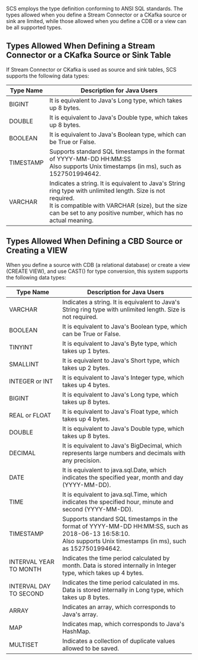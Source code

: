 SCS employs the type definition conforming to ANSI SQL standards. The types allowed when you define a Stream Connector or a CKafka source or sink are limited, while those allowed when you define a CDB or a view can be all supported types.

## Types Allowed When Defining a Stream Connector or a CKafka Source or Sink Table
If Stream Connector or CKafka is used as source and sink tables, SCS supports the following data types:

| Type Name	| Description for Java Users |
| ------- | --------- |
| BIGINT |	It is equivalent to Java's Long type, which takes up 8 bytes. |
| DOUBLE	|	It is equivalent to Java's Double type, which takes up 8 bytes. |
| BOOLEAN	| It is equivalent to Java's Boolean type, which can be True or False. |
| TIMESTAMP	| Supports standard SQL timestamps in the format of YYYY-MM-DD HH:MM:SS<br>Also supports Unix timestamps (in ms), such as 1527501994642. |
| VARCHAR	| Indicates a string. It is equivalent to Java's String ring type with unlimited length. Size is not required.<br> It is compatible with VARCHAR (size), but the size can be set to any positive number, which has no actual meaning. |

## Types Allowed When Defining a CBD Source or Creating a VIEW
When you define a source with CDB (a relational database) or create a view (CREATE VIEW), and use CAST() for type conversion, this system supports the following data types:

| Type Name	| Description for Java Users |
| ------- | --------- |
| VARCHAR	| Indicates a string. It is equivalent to Java's String ring type with unlimited length. Size is not required. |
| BOOLEAN	| It is equivalent to Java's Boolean type, which can be True or False. |
| TINYINT	|	It is equivalent to Java's Byte type, which takes up 1 bytes. |
| SMALLINT |	It is equivalent to Java's Short type, which takes up 2 bytes. |
| INTEGER or INT	| It is equivalent to Java's Integer type, which takes up 4 bytes. |
| BIGINT	|	It is equivalent to Java's Long type, which takes up 8 bytes. |
| REAL or FLOAT |	It is equivalent to Java's Float type, which takes up 4 bytes. |
| DOUBLE |	It is equivalent to Java's Double type, which takes up 8 bytes. |
| DECIMAL	| It is equivalent to Java's BigDecimal, which represents large numbers and decimals with any precision. |
| DATE	| It is equivalent to java.sql.Date, which indicates the specified year, month and day (YYYY-MM-DD). |
| TIME	| It is equivalent to java.sql.Time, which indicates the specified hour, minute and second (YYYY-MM-DD). |
| TIMESTAMP	| Supports standard SQL timestamps in the format of YYYY-MM-DD HH:MM:SS, such as 2018-06-13 16:58:10.<br> Also supports Unix timestamps (in ms), such as 1527501994642. |
| INTERVAL YEAR TO MONTH	| Indicates the time period calculated by month. Data is stored internally in Integer type, which takes up 4 bytes.<!-- For more information, see Time-related Functions  -->||
| INTERVAL DAY TO SECOND	| Indicates the time period calculated in ms. Data is stored internally in Long type, which takes up 8 bytes. <!--For more information, see Time-related Functions. -->|
| ARRAY	| Indicates an array, which corresponds to Java's array. <!--For more information, see Array Functions.  -->||
| MAP	| Indicates map, which corresponds to Java's HashMap. <!--For more information, see Mapping Functions. -->| |
| MULTISET	| Indicates a collection of duplicate values allowed to be saved. |




























